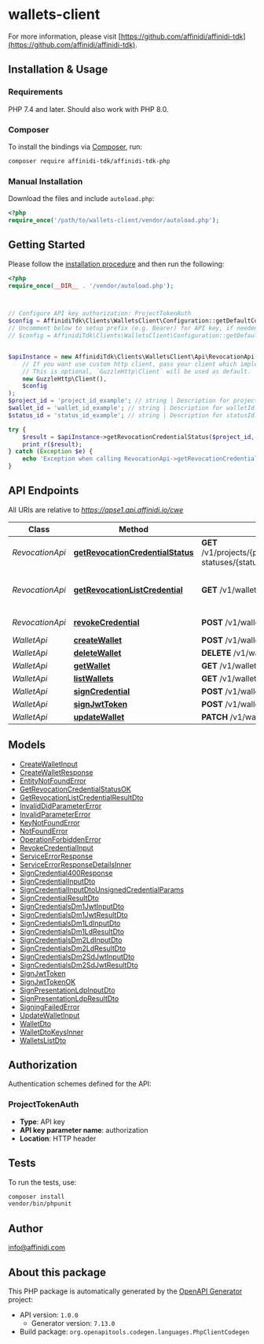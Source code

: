 # wallets-client


For more information, please visit [https://github.com/affinidi/affinidi-tdk](https://github.com/affinidi/affinidi-tdk).

## Installation & Usage

### Requirements

PHP 7.4 and later.
Should also work with PHP 8.0.

### Composer

To install the bindings via [Composer](https://getcomposer.org/), run:

```bash
composer require affinidi-tdk/affinidi-tdk-php
```

### Manual Installation

Download the files and include `autoload.php`:

```php
<?php
require_once('/path/to/wallets-client/vendor/autoload.php');
```

## Getting Started

Please follow the [installation procedure](#installation--usage) and then run the following:

```php
<?php
require_once(__DIR__ . '/vendor/autoload.php');



// Configure API key authorization: ProjectTokenAuth
$config = AffinidiTdk\Clients\WalletsClient\Configuration::getDefaultConfiguration()->setApiKey('authorization', 'YOUR_API_KEY');
// Uncomment below to setup prefix (e.g. Bearer) for API key, if needed
// $config = AffinidiTdk\Clients\WalletsClient\Configuration::getDefaultConfiguration()->setApiKeyPrefix('authorization', 'Bearer');


$apiInstance = new AffinidiTdk\Clients\WalletsClient\Api\RevocationApi(
    // If you want use custom http client, pass your client which implements `GuzzleHttp\ClientInterface`.
    // This is optional, `GuzzleHttp\Client` will be used as default.
    new GuzzleHttp\Client(),
    $config
);
$project_id = 'project_id_example'; // string | Description for projectId.
$wallet_id = 'wallet_id_example'; // string | Description for walletId.
$status_id = 'status_id_example'; // string | Description for statusId.

try {
    $result = $apiInstance->getRevocationCredentialStatus($project_id, $wallet_id, $status_id);
    print_r($result);
} catch (Exception $e) {
    echo 'Exception when calling RevocationApi->getRevocationCredentialStatus: ', $e->getMessage(), PHP_EOL;
}

```

## API Endpoints

All URIs are relative to *https://apse1.api.affinidi.io/cwe*

Class | Method | HTTP request | Description
------------ | ------------- | ------------- | -------------
*RevocationApi* | [**getRevocationCredentialStatus**](docs/Api/RevocationApi.md#getrevocationcredentialstatus) | **GET** /v1/projects/{projectId}/wallets/{walletId}/revocation-statuses/{statusId} | 
*RevocationApi* | [**getRevocationListCredential**](docs/Api/RevocationApi.md#getrevocationlistcredential) | **GET** /v1/wallets/{walletId}/revocation-list/{listId} | Return revocation list credential.
*RevocationApi* | [**revokeCredential**](docs/Api/RevocationApi.md#revokecredential) | **POST** /v1/wallets/{walletId}/revoke | Revoke Credential.
*WalletApi* | [**createWallet**](docs/Api/WalletApi.md#createwallet) | **POST** /v1/wallets | 
*WalletApi* | [**deleteWallet**](docs/Api/WalletApi.md#deletewallet) | **DELETE** /v1/wallets/{walletId} | 
*WalletApi* | [**getWallet**](docs/Api/WalletApi.md#getwallet) | **GET** /v1/wallets/{walletId} | 
*WalletApi* | [**listWallets**](docs/Api/WalletApi.md#listwallets) | **GET** /v1/wallets | 
*WalletApi* | [**signCredential**](docs/Api/WalletApi.md#signcredential) | **POST** /v1/wallets/{walletId}/sign-credential | 
*WalletApi* | [**signJwtToken**](docs/Api/WalletApi.md#signjwttoken) | **POST** /v1/wallets/{walletId}/sign-jwt | 
*WalletApi* | [**updateWallet**](docs/Api/WalletApi.md#updatewallet) | **PATCH** /v1/wallets/{walletId} | 

## Models

- [CreateWalletInput](docs/Model/CreateWalletInput.md)
- [CreateWalletResponse](docs/Model/CreateWalletResponse.md)
- [EntityNotFoundError](docs/Model/EntityNotFoundError.md)
- [GetRevocationCredentialStatusOK](docs/Model/GetRevocationCredentialStatusOK.md)
- [GetRevocationListCredentialResultDto](docs/Model/GetRevocationListCredentialResultDto.md)
- [InvalidDidParameterError](docs/Model/InvalidDidParameterError.md)
- [InvalidParameterError](docs/Model/InvalidParameterError.md)
- [KeyNotFoundError](docs/Model/KeyNotFoundError.md)
- [NotFoundError](docs/Model/NotFoundError.md)
- [OperationForbiddenError](docs/Model/OperationForbiddenError.md)
- [RevokeCredentialInput](docs/Model/RevokeCredentialInput.md)
- [ServiceErrorResponse](docs/Model/ServiceErrorResponse.md)
- [ServiceErrorResponseDetailsInner](docs/Model/ServiceErrorResponseDetailsInner.md)
- [SignCredential400Response](docs/Model/SignCredential400Response.md)
- [SignCredentialInputDto](docs/Model/SignCredentialInputDto.md)
- [SignCredentialInputDtoUnsignedCredentialParams](docs/Model/SignCredentialInputDtoUnsignedCredentialParams.md)
- [SignCredentialResultDto](docs/Model/SignCredentialResultDto.md)
- [SignCredentialsDm1JwtInputDto](docs/Model/SignCredentialsDm1JwtInputDto.md)
- [SignCredentialsDm1JwtResultDto](docs/Model/SignCredentialsDm1JwtResultDto.md)
- [SignCredentialsDm1LdInputDto](docs/Model/SignCredentialsDm1LdInputDto.md)
- [SignCredentialsDm1LdResultDto](docs/Model/SignCredentialsDm1LdResultDto.md)
- [SignCredentialsDm2LdInputDto](docs/Model/SignCredentialsDm2LdInputDto.md)
- [SignCredentialsDm2LdResultDto](docs/Model/SignCredentialsDm2LdResultDto.md)
- [SignCredentialsDm2SdJwtInputDto](docs/Model/SignCredentialsDm2SdJwtInputDto.md)
- [SignCredentialsDm2SdJwtResultDto](docs/Model/SignCredentialsDm2SdJwtResultDto.md)
- [SignJwtToken](docs/Model/SignJwtToken.md)
- [SignJwtTokenOK](docs/Model/SignJwtTokenOK.md)
- [SignPresentationLdpInputDto](docs/Model/SignPresentationLdpInputDto.md)
- [SignPresentationLdpResultDto](docs/Model/SignPresentationLdpResultDto.md)
- [SigningFailedError](docs/Model/SigningFailedError.md)
- [UpdateWalletInput](docs/Model/UpdateWalletInput.md)
- [WalletDto](docs/Model/WalletDto.md)
- [WalletDtoKeysInner](docs/Model/WalletDtoKeysInner.md)
- [WalletsListDto](docs/Model/WalletsListDto.md)

## Authorization

Authentication schemes defined for the API:
### ProjectTokenAuth

- **Type**: API key
- **API key parameter name**: authorization
- **Location**: HTTP header


## Tests

To run the tests, use:

```bash
composer install
vendor/bin/phpunit
```

## Author

info@affinidi.com

## About this package

This PHP package is automatically generated by the [OpenAPI Generator](https://openapi-generator.tech) project:

- API version: `1.0.0`
    - Generator version: `7.13.0`
- Build package: `org.openapitools.codegen.languages.PhpClientCodegen`

